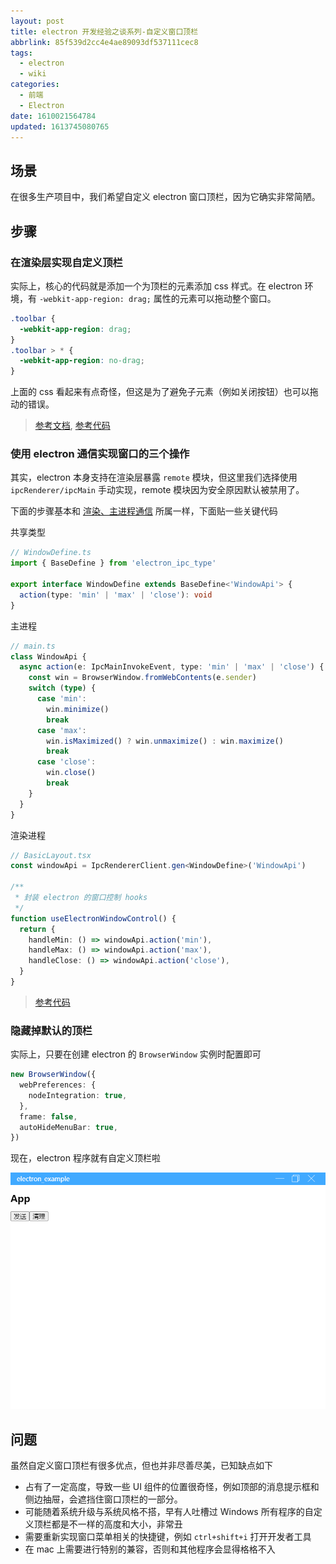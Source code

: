 ```yaml
---
layout: post
title: electron 开发经验之谈系列-自定义窗口顶栏
abbrlink: 85f539d2cc4e4ae89093df537111cec8
tags:
  - electron
  - wiki
categories:
  - 前端
  - Electron
date: 1610021564784
updated: 1613745080765
---
```


## 场景

在很多生产项目中，我们希望自定义 electron 窗口顶栏，因为它确实非常简陋。

## 步骤

### 在渲染层实现自定义顶栏

实际上，核心的代码就是添加一个为顶栏的元素添加 css 样式。在 electron 环境，有 `-webkit-app-region: drag;` 属性的元素可以拖动整个窗口。

```css
.toolbar {
  -webkit-app-region: drag;
}
.toolbar > * {
  -webkit-app-region: no-drag;
}
```

上面的 css 看起来有点奇怪，但这是为了避免子元素（例如关闭按钮）也可以拖动的错误。

> [参考文档](https://www.electronjs.org/docs/api/browser-window#event-system-context-menu-windows), [参考代码](https://github.com/rxliuli/electron_example/blob/18a1a756e5c82e87ef1c8755a0be036b6765f04b/apps/renderer/src/components/router/component/BasicLayout.module.css#L13)

### 使用 electron 通信实现窗口的三个操作

其实，electron 本身支持在渲染层暴露 `remote` 模块，但这里我们选择使用 `ipcRenderer/ipcMain` 手动实现，remote 模块因为安全原因默认被禁用了。

下面的步骤基本和 [渲染、主进程通信](:/content/:/76393a60949c47c7add910df0206734c) 所属一样，下面贴一些关键代码

共享类型

```ts
// WindowDefine.ts
import { BaseDefine } from 'electron_ipc_type'

export interface WindowDefine extends BaseDefine<'WindowApi'> {
  action(type: 'min' | 'max' | 'close'): void
}
```

主进程

```ts
// main.ts
class WindowApi {
  async action(e: IpcMainInvokeEvent, type: 'min' | 'max' | 'close') {
    const win = BrowserWindow.fromWebContents(e.sender)
    switch (type) {
      case 'min':
        win.minimize()
        break
      case 'max':
        win.isMaximized() ? win.unmaximize() : win.maximize()
        break
      case 'close':
        win.close()
        break
    }
  }
}
```

渲染进程

```ts
// BasicLayout.tsx
const windowApi = IpcRendererClient.gen<WindowDefine>('WindowApi')

/**
 * 封装 electron 的窗口控制 hooks
 */
function useElectronWindowControl() {
  return {
    handleMin: () => windowApi.action('min'),
    handleMax: () => windowApi.action('max'),
    handleClose: () => windowApi.action('close'),
  }
}
```

> [参考代码](https://github.com/rxliuli/electron_example/tree/3aea837b0c7661e030406a0c20d306694402a26f)

### 隐藏掉默认的顶栏

实际上，只要在创建 electron 的 `BrowserWindow` 实例时配置即可

```ts
new BrowserWindow({
  webPreferences: {
    nodeIntegration: true,
  },
  frame: false,
  autoHideMenuBar: true,
})
```

现在，electron 程序就有自定义顶栏啦

![1611134001681.png](/resources/92f7aa2fcd894107b05056f5c662e051.png)

## 问题

虽然自定义窗口顶栏有很多优点，但也并非尽善尽美，已知缺点如下

*   占有了一定高度，导致一些 UI 组件的位置很奇怪，例如顶部的消息提示框和侧边抽屉，会遮挡住窗口顶栏的一部分。
*   可能随着系统升级与系统风格不搭，早有人吐槽过 Windows 所有程序的自定义顶栏都是不一样的高度和大小，非常丑
*   需要重新实现窗口菜单相关的快捷键，例如 `ctrl+shift+i` 打开开发者工具
*   在 mac 上需要进行特别的兼容，否则和其他程序会显得格格不入
